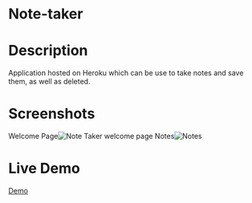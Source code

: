 # Note-taker
# Description
Application hosted on Heroku which can be use to take notes and save them, as well as deleted.
# Screenshots
Welcome Page![Note Taker welcome page](https://user-images.githubusercontent.com/19826920/173477124-e4b37e3d-4c77-4a1e-9a16-6c05a1bcfec7.png)
Notes![Notes](https://user-images.githubusercontent.com/19826920/173477407-a69aa02b-4401-4df0-9807-a92d0c44c1fa.png)
# Live Demo
[Demo](https://ticonotetaker.herokuapp.com/)


